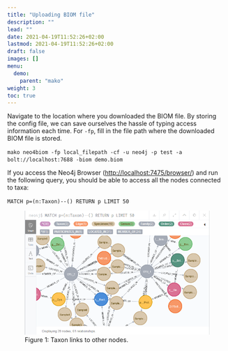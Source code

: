```yaml
---
title: "Uploading BIOM file"
description: ""
lead: ""
date: 2021-04-19T11:52:26+02:00
lastmod: 2021-04-19T11:52:26+02:00
draft: false
images: []
menu: 
  demo:
    parent: "mako"
weight: 3
toc: true
---
```


Navigate to the location where you downloaded the BIOM file. By storing the config file, we can save ourselves the hassle of typing access information each time. For <code>-fp</code>, fill in the file path where the downloaded BIOM file is stored. 

<code>mako neo4biom -fp local_filepath -cf -u neo4j -p test 
-a bolt://localhost:7688 -biom demo.biom </code>

If you access the Neo4j Browser (<a href="http://localhost:7475/browser/">http://localhost:7475/browser/</a>) and run the following query, you should be able to access all the nodes connected to taxa:

<code>MATCH p=(n:Taxon)--() RETURN p LIMIT 50</code>

<figure>
  <img src="/images/demo_1.PNG" alt="Taxon links to other nodes." width="600"> 
  <figcaption>Figure 1: Taxon links to other nodes.</figcaption>
</figure>


